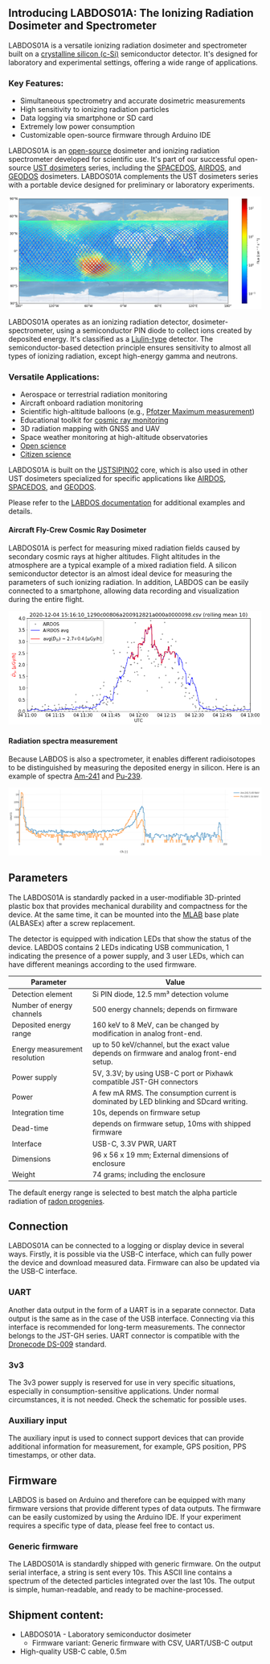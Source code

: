 ## Introducing LABDOS01A: The Ionizing Radiation Dosimeter and Spectrometer

LABDOS01A is a versatile ionizing radiation dosimeter and spectrometer built on a [crystalline silicon (c-Si)](https://en.wikipedia.org/wiki/Crystalline_silicon) semiconductor detector. It's designed for laboratory and experimental settings, offering a wide range of applications.

### Key Features:

* Simultaneous spectrometry and accurate dosimetric measurements
* High sensitivity to ionizing radiation particles
* Data logging via smartphone or SD card
* Extremely low power consumption
* Customizable open-source firmware through Arduino IDE

LABDOS01A is an [open-source](https://certification.oshwa.org/cz000008.html) dosimeter and ionizing radiation spectrometer developed for scientific use. It's part of our successful open-source [UST dosimeters](https://www.ust.cz/UST-dosimeters/) series, including the [SPACEDOS](https://www.ust.cz/UST-dosimeters/SPACEDOS/), [AIRDOS](https://www.ust.cz/UST-dosimeters/AIRDOS/), and [GEODOS](https://www.ust.cz/UST-dosimeters/GEODOS/) dosimeters. LABDOS01A complements the UST dosimeters series with a portable device designed for preliminary or laboratory experiments.

![Cosmic Rays radiation measured by SPACEDOS02 onboard ISS](https://raw.githubusercontent.com/UniversalScientificTechnologies/SPACEDOS02/SPACEDOS02A/doc/src/img/ISS_radiation_map.png "Cosmic Rays radiation measured by SPACEDOS02 onboard ISS")

LABDOS01A operates as an ionizing radiation detector, dosimeter-spectrometer, using a semiconductor PIN diode to collect ions created by deposited energy. It's classified as a [Liulin-type](https://en.wikipedia.org/wiki/Liulin_type_instruments) detector. The semiconductor-based detection principle ensures sensitivity to almost all types of ionizing radiation, except high-energy gamma and neutrons.

### Versatile Applications:

* Aerospace or terrestrial radiation monitoring
* Aircraft onboard radiation monitoring
* Scientific high-altitude balloons (e.g., [Pfotzer Maximum measurement](https://en.wikipedia.org/wiki/Georg_Pfotzer))
* Educational toolkit for [cosmic ray monitoring](https://en.wikipedia.org/wiki/Cosmic_ray)
* 3D radiation mapping with GNSS and UAV
* Space weather monitoring at high-altitude observatories
* [Open science](https://en.wikipedia.org/wiki/Open_science)
* [Citizen science](https://en.wikipedia.org/wiki/Citizen_science)

LABDOS01A is built on the [USTSIPIN02](https://github.com/ust-modules/USTSIPIN02) core, which is also used in other UST dosimeters specialized for specific applications like [AIRDOS](https://www.ust.cz/UST-dosimeters/AIRDOS/), [SPACEDOS](https://www.ust.cz/UST-dosimeters/SPACEDOS/), and [GEODOS](https://www.ust.cz/UST-dosimeters/GEODOS/).

Please refer to the [LABDOS documentation](https://github.com/UniversalScientificTechnologies/LABDOS01) for additional examples and details.

#### Aircraft Fly-Crew Cosmic Ray Dosimeter

LABDOS01A is perfect for measuring mixed radiation fields caused by secondary cosmic rays at higher altitudes. Flight altitudes in the atmosphere are a typical example of a mixed radiation field. A silicon semiconductor detector is an almost ideal device for measuring the parameters of such ionizing radiation. In addition, LABDOS can be easily connected to a smartphone, allowing data recording and visualization during the entire flight.

![Doserate measured on-board of an aircraft](https://raw.githubusercontent.com/UniversalScientificTechnologies/AIRDOS02/AIRDOS02A/doc/src/img/airdos_flight_doserate.png "Doserate measured on-board of an aircraft")

#### Radiation spectra measurement

Because LABDOS is also a spectrometer, it enables different radioisotopes to be distinguished by measuring the deposited energy in silicon. Here is an example of spectra [Am-241](https://en.wikipedia.org/wiki/Americium-241) and [Pu-239](https://en.wikipedia.org/wiki/Plutonium-239). 

![Am-241 and Pu-239 spetra measured by LABDOS](https://raw.githubusercontent.com/UniversalScientificTechnologies/LABDOS01/LABDOS01A/doc/img/radiation_spectra.png "Am-241 and Pu-239 spetra measured by LABDOS")

## Parameters

The LABDOS01A is standardly packed in a user-modifiable 3D-printed plastic box that provides mechanical durability and compactness for the device. At the same time, it can be mounted into the [MLAB](https://mlab.cz/) base plate (ALBASEx) after a screw replacement.

The detector is equipped with indication LEDs that show the status of the device. LABDOS contains 2 LEDs indicating USB communication, 1 indicating the presence of a power supply, and 3 user LEDs, which can have different meanings according to the used firmware.

| Parameter | Value |
|---|----|
| Detection element | Si PIN diode, 12.5 mm³ detection volume |
| Number of energy channels | 500 energy channels; depends on firmware |
| Deposited energy range | 160 keV to 8 MeV, can be changed by modification in analog front-end.  |
| Energy measurement resolution | up to 50 keV/channel, but the exact value depends on firmware and analog front-end setup.|
| Power supply |  5V, 3.3V; by using USB-C port or Pixhawk compatible JST-GH connectors |
| Power |  A few mA RMS. The consumption current is dominated by LED blinking and SDcard writing. |
| Integration time | 10s, depends on firmware setup |
| Dead-time | depends on firmware setup, 10ms with shipped firmware|
| Interface | USB-C, 3.3V PWR, UART |
| Dimensions | 96 x 56 x 19 mm; External dimensions of enclosure |
| Weight | 74 grams; including the enclosure |

The default energy range is selected to best match the alpha particle radiation of [radon progenies](https://en.wikipedia.org/wiki/Radon). 

## Connection
LABDOS01A can be connected to a logging or display device in several ways. Firstly, it is possible via the USB-C interface, which can fully power the device and download measured data. Firmware can also be updated via the USB-C interface. 

### UART

Another data output in the form of a UART is in a separate connector. Data output is the same as in the case of the USB interface. Connecting via this interface is recommended for long-term measurements. The connector belongs to the JST-GH series. UART connector is compatible with the [Dronecode DS-009](https://github.com/pixhawk/Pixhawk-Standards/blob/master/DS-009%20Pixhawk%20Connector%20Standard.pdf) standard.

### 3v3

The 3v3 power supply is reserved for use in very specific situations, especially in consumption-sensitive applications. Under normal circumstances, it is not needed. Check the schematic for possible uses.

### Auxiliary input

The auxiliary input is used to connect support devices that can provide additional information for measurement, for example, GPS position, PPS timestamps, or other data. 


## Firmware

LABDOS is based on Arduino and therefore can be equipped with many firmware versions that provide different types of data outputs. The firmware can be easily customized by using the Arduino IDE.  If your experiment requires a specific type of data, please feel free to contact us. 

### Generic firmware

The LABDOS01A is standardly shipped with generic firmware. On the output serial interface, a string is sent every 10s. This ASCII line contains a spectrum of the detected particles integrated over the last 10s. The output is simple, human-readable, and ready to be machine-processed.


## Shipment content:
  * LABDOS01A - Laboratory semiconductor dosimeter
     * Firmware variant: Generic firmware with CSV, UART/USB-C output
  * High-quality USB-C cable, 0.5m
